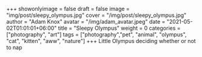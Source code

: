 +++
showonlyimage = false
draft = false
image = "img/post/sleepy_olympus.jpg"
cover = "/img/post/sleepy_olympus.jpg"
author = "Adam Knox"
avatar = "/img/adam_avatar.jpeg"
date = "2021-05-02T01:01:01+06:00"
title = "Sleepy Olympus"
weight = 0
categories = ["photography", "art"]
tags = ["photography","pet", "animal", "olympus", "cat", "kitten", "aww", "nature"]
+++
Little Olympus deciding whether or not to nap
<!--more-->